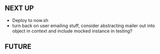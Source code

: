 ## NEXT UP

- Deploy to now.sh
- turn back on user emailing stuff, consider abstracting mailer out into object in context and include mocked instance in testing?

## FUTURE
